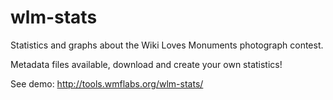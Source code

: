 wlm-stats
=========

Statistics and graphs about the Wiki Loves Monuments photograph contest.

Metadata files available, download and create your own statistics!

See demo: http://tools.wmflabs.org/wlm-stats/
